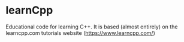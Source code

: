 # learnCpp
Educational code for learning C++. It is based (almost entirely) on the learncpp.com tutorials website (https://www.learncpp.com/)

